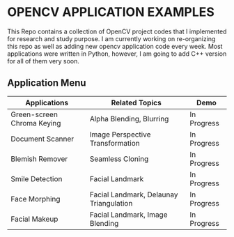 # OPENCV APPLICATION EXAMPLES

This Repo contains a collection of OpenCV project codes that I implemented for research and study purpose. I am currently working on re-organizing this repo as well as adding new opencv application code every week. Most applications were written in Python, however, I am going to add C++ version for all of them very soon.

## Application Menu

| Applications  | Related Topics           | Demo        |
|---------------|--------------------------|-------------|
| Green-screen Chroma Keying | Alpha Blending, Blurring | In Progress |
| Document Scanner | Image Perspective Transformation | In Progress |
| Blemish Remover  | Seamless Cloning | In Progress |
| Smile Detection | Facial Landmark | In Progress |
| Face Morphing | Facial Landmark, Delaunay Triangulation | In Progress |
| Facial Makeup| Facial Landmark, Image Blending | In Progress |
